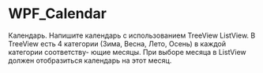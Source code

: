 # WPF_Calendar
Календарь. Напишите календарь с использованием TreeView ListView. В TreeView есть 4 категории (Зима, Весна, Лето, Осень) в каждой категории соответству- ющие месяцы. При выборе месяца в ListView должен отобразиться календарь на этот месяц.
